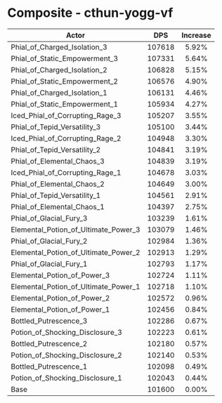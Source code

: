 # Composite - cthun-yogg-vf
| Actor | DPS | Increase |
|---|:---:|:---:|
|Phial_of_Charged_Isolation_3|107618|5.92%|
|Phial_of_Static_Empowerment_3|107331|5.64%|
|Phial_of_Charged_Isolation_2|106828|5.15%|
|Phial_of_Static_Empowerment_2|106576|4.90%|
|Phial_of_Charged_Isolation_1|106131|4.46%|
|Phial_of_Static_Empowerment_1|105934|4.27%|
|Iced_Phial_of_Corrupting_Rage_3|105207|3.55%|
|Phial_of_Tepid_Versatility_3|105100|3.44%|
|Iced_Phial_of_Corrupting_Rage_2|104948|3.30%|
|Phial_of_Tepid_Versatility_2|104841|3.19%|
|Phial_of_Elemental_Chaos_3|104839|3.19%|
|Iced_Phial_of_Corrupting_Rage_1|104678|3.03%|
|Phial_of_Elemental_Chaos_2|104649|3.00%|
|Phial_of_Tepid_Versatility_1|104561|2.91%|
|Phial_of_Elemental_Chaos_1|104397|2.75%|
|Phial_of_Glacial_Fury_3|103239|1.61%|
|Elemental_Potion_of_Ultimate_Power_3|103079|1.46%|
|Phial_of_Glacial_Fury_2|102984|1.36%|
|Elemental_Potion_of_Ultimate_Power_2|102913|1.29%|
|Phial_of_Glacial_Fury_1|102793|1.17%|
|Elemental_Potion_of_Power_3|102724|1.11%|
|Elemental_Potion_of_Ultimate_Power_1|102718|1.10%|
|Elemental_Potion_of_Power_2|102572|0.96%|
|Elemental_Potion_of_Power_1|102456|0.84%|
|Bottled_Putrescence_3|102286|0.67%|
|Potion_of_Shocking_Disclosure_3|102223|0.61%|
|Bottled_Putrescence_2|102180|0.57%|
|Potion_of_Shocking_Disclosure_2|102140|0.53%|
|Bottled_Putrescence_1|102098|0.49%|
|Potion_of_Shocking_Disclosure_1|102043|0.44%|
|Base|101600|0.00%|
